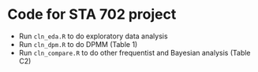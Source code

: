 # Code for STA 702 project
- Run `cln_eda.R` to do exploratory data analysis 
- Run `cln_dpm.R` to do DPMM (Table 1)
- Run `cln_compare.R` to do other frequentist and Bayesian analysis (Table C2)

